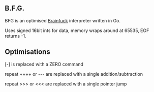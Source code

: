 ## B.F.G.
BFG is an optimised [Brainfuck](https://esolangs.org/wiki/Brainfuck) interpreter written in Go.

Uses signed 16bit ints for data, memory wraps around at 65535, EOF returns -1.

## Optimisations

[-] is replaced with a ZERO command

repeat ++++ or --- are replaced with a single addition/subtraction

repeat >>> or <<< are replaced with a single pointer jump

